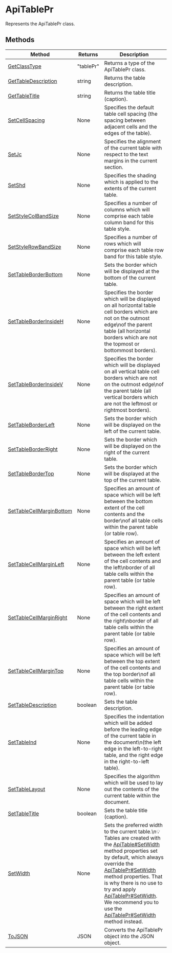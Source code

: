 # ApiTablePr

Represents the ApiTablePr class.


## Methods

| Method | Returns | Description |
| ------ | ------- | ----------- |
| [GetClassType](./Methods/GetClassType.md) | "tablePr" | Returns a type of the ApiTablePr class. |
| [GetTableDescription](./Methods/GetTableDescription.md) | string | Returns the table description. |
| [GetTableTitle](./Methods/GetTableTitle.md) | string | Returns the table title (caption). |
| [SetCellSpacing](./Methods/SetCellSpacing.md) | None | Specifies the default table cell spacing (the spacing between adjacent cells and the edges of the table). |
| [SetJc](./Methods/SetJc.md) | None | Specifies the alignment of the current table with respect to the text margins in the current section. |
| [SetShd](./Methods/SetShd.md) | None | Specifies the shading which is applied to the extents of the current table. |
| [SetStyleColBandSize](./Methods/SetStyleColBandSize.md) | None | Specifies a number of columns which will comprise each table column band for this table style. |
| [SetStyleRowBandSize](./Methods/SetStyleRowBandSize.md) | None | Specifies a number of rows which will comprise each table row band for this table style. |
| [SetTableBorderBottom](./Methods/SetTableBorderBottom.md) | None | Sets the border which will be displayed at the bottom of the current table. |
| [SetTableBorderInsideH](./Methods/SetTableBorderInsideH.md) | None | Specifies the border which will be displayed on all horizontal table cell borders which are not on the outmost edge\nof the parent table (all horizontal borders which are not the topmost or bottommost borders). |
| [SetTableBorderInsideV](./Methods/SetTableBorderInsideV.md) | None | Specifies the border which will be displayed on all vertical table cell borders which are not on the outmost edge\nof the parent table (all vertical borders which are not the leftmost or rightmost borders). |
| [SetTableBorderLeft](./Methods/SetTableBorderLeft.md) | None | Sets the border which will be displayed on the left of the current table. |
| [SetTableBorderRight](./Methods/SetTableBorderRight.md) | None | Sets the border which will be displayed on the right of the current table. |
| [SetTableBorderTop](./Methods/SetTableBorderTop.md) | None | Sets the border which will be displayed at the top of the current table. |
| [SetTableCellMarginBottom](./Methods/SetTableCellMarginBottom.md) | None | Specifies an amount of space which will be left between the bottom extent of the cell contents and the border\nof all table cells within the parent table (or table row). |
| [SetTableCellMarginLeft](./Methods/SetTableCellMarginLeft.md) | None | Specifies an amount of space which will be left between the left extent of the cell contents and the left\nborder of all table cells within the parent table (or table row). |
| [SetTableCellMarginRight](./Methods/SetTableCellMarginRight.md) | None | Specifies an amount of space which will be left between the right extent of the cell contents and the right\nborder of all table cells within the parent table (or table row). |
| [SetTableCellMarginTop](./Methods/SetTableCellMarginTop.md) | None | Specifies an amount of space which will be left between the top extent of the cell contents and the top border\nof all table cells within the parent table (or table row). |
| [SetTableDescription](./Methods/SetTableDescription.md) | boolean | Sets the table description. |
| [SetTableInd](./Methods/SetTableInd.md) | None | Specifies the indentation which will be added before the leading edge of the current table in the document\n(the left edge in the left-to-right table, and the right edge in the right-to-left table). |
| [SetTableLayout](./Methods/SetTableLayout.md) | None | Specifies the algorithm which will be used to lay out the contents of the current table within the document. |
| [SetTableTitle](./Methods/SetTableTitle.md) | boolean | Sets the table title (caption). |
| [SetWidth](./Methods/SetWidth.md) | None | Sets the preferred width to the current table.\n💡 Tables are created with the [ApiTable#SetWidth](../ApiTable/Methods/SetWidth.md) method properties set by default, which always override the [ApiTablePr#SetWidth](../ApiTablePr/Methods/SetWidth.md) method properties. That is why there is no use to try and apply [ApiTablePr#SetWidth](../ApiTablePr/Methods/SetWidth.md). We recommend you to use the  [ApiTablePr#SetWidth](../ApiTablePr/Methods/SetWidth.md) method instead. |
| [ToJSON](./Methods/ToJSON.md) | JSON | Converts the ApiTablePr object into the JSON object. |
